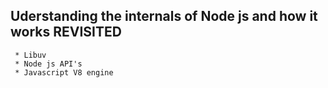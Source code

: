 ## Uderstanding the internals of Node js and how it works REVISITED

     * Libuv
     * Node js API's 
     * Javascript V8 engine